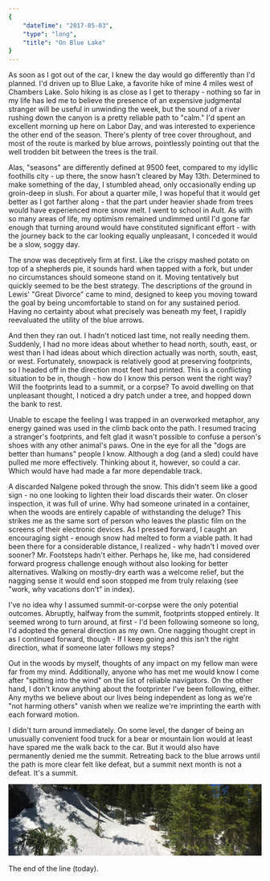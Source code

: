 ```yaml
---
{
    "dateTime": "2017-05-03",
    "type": "long",
    "title": "On Blue Lake"
}
---
```

As soon as I got out of the car, I knew the day would go differently than I'd planned. I'd driven up to Blue Lake, a favorite hike of mine 4 miles west of Chambers Lake. Solo hiking is as close as I get to therapy - nothing so far in my life has led me to believe the presence of an expensive judgmental stranger will be useful in unwinding the week, but the sound of a river rushing down the canyon is a pretty reliable path to "calm." I'd spent an excellent morning up here on Labor Day, and was interested to experience the other end of the season. There's plenty of tree cover throughout, and most of the route is marked by blue arrows, pointlessly pointing out that the well trodden bit between the trees is the trail.

Alas, "seasons" are differently defined at 9500 feet, compared to my idyllic foothills city - up there, the snow hasn't cleared by May 13th. Determined to make something of the day, I stumbled ahead, only occasionally ending up groin-deep in slush. For about a quarter mile, I was hopeful that it would get better as I got farther along - that the part under heavier shade from trees would have experienced more snow melt. I went to school in Ault. As with so many areas of life, my optimism remained undimmed until I'd gone far enough that turning around would have constituted significant effort - with the journey back to the car looking equally unpleasant, I conceded it would be a slow, soggy day.

The snow was deceptively firm at first. Like the crispy mashed potato on top of a shepherds pie, it sounds hard when tapped with a fork, but under no circumstances should someone stand on it. Moving tentatively but quickly seemed to be the best strategy. The descriptions of the ground in Lewis' "Great Divorce" came to mind, designed to keep you moving toward the goal by being uncomfortable to stand on for any sustained period. Having no certainty about what precisely was beneath my feet, I rapidly reevaluated the utility of the blue arrows.

And then they ran out. I hadn't noticed last time, not really needing them. Suddenly, I had no more ideas about whether to head north, south, east, or west than I had ideas about which direction actually was north, south, east, or west. Fortunately, snowpack is relatively good at preserving footprints, so I headed off in the direction most feet had printed.  This is a conflicting situation to be in, though - how do I know this person went the right way? Will the footprints lead to a summit, or a corpse? To avoid dwelling on that unpleasant thought, I noticed a dry patch under a tree, and hopped down the bank to rest.

Unable to escape the feeling I was trapped in an overworked metaphor, any energy gained was used in the climb back onto the path. I resumed tracing a stranger's footprints, and felt glad it wasn't possible to confuse a person's shoes with any other animal's paws. One in the eye for all the "dogs are better than humans" people I know. Although a dog  (and a sled) could have pulled me more effectively. Thinking about it, however, so could a car. Which would have had made a far more dependable track.

A discarded Nalgene poked through the snow. This didn't seem like a good sign - no one looking to lighten their load discards their water. On closer inspection, it was full of urine. Why had someone urinated in a container, when the woods are entirely capable of withstanding the deluge? This strikes me as the same sort of person who leaves the plastic film on the screens of their electronic devices. As I pressed forward, I caught an encouraging sight - enough snow had melted to form a viable path. It had been there for a considerable distance, I realized - why hadn't I moved over sooner? Mr. Footsteps hadn't either. Perhaps he, like me, had considered forward progress challenge enough without also looking for better alternatives. Walking on mostly-dry earth was a welcome relief, but the nagging sense it would end soon stopped me from truly relaxing (see "work, why vacations don't" in index).

I've no idea why I assumed summit-or-corpse were the only potential outcomes. Abruptly, halfway from the summit, footprints stopped entirely. It seemed wrong to turn around, at first - I'd been following someone so long, I'd adopted the general direction as my own. One nagging thought crept in as I continued forward, though - If I keep going and this isn't the right direction, what if someone later follows my  steps? 

Out in the woods by myself, thoughts of any impact on my fellow man were far from my mind. Additionally, anyone who has met me would know I come after "spitting into the wind" on the list of reliable navigators. On the other hand, I don't know anything about the footprinter I've been following, either. Any myths we believe about our lives being independent as long as we're "not harming others" vanish when we realize we're imprinting the earth with each forward motion. 

I didn't turn around immediately. On some level, the danger of being an unusually convenient food truck for a bear or mountain lion would at least have spared me the walk back to the car. But it would also have permanently denied me the summit. Retreating back to the blue arrows until the path is more clear felt like defeat, but a summit next month is not a defeat. It's a summit.

![Blue Lake][bl]

The end of the line (today).

[bl]: /img/blueLake.jpg